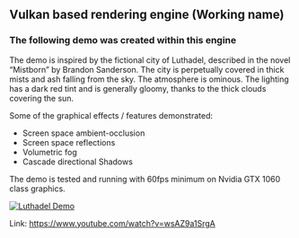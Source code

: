 ## Vulkan based rendering engine (Working name)

### The following demo was created within this engine

The demo is inspired by the fictional city of Luthadel, described in the novel “Mistborn”
by Brandon Sanderson. The city is perpetually covered in thick mists and ash falling
from the sky. The atmosphere is ominous. The lighting has a dark red tint and is
generally gloomy, thanks to the thick clouds covering the sun.

Some of the graphical effects / features demonstrated:
- Screen space ambient-occlusion
- Screen space reflections
- Volumetric fog
- Cascade directional Shadows

The demo is tested and running with 60fps minimum on Nvidia GTX 1060 class graphics.

[![Luthadel Demo](https://img.youtube.com/vi/wsAZ9a1SrgA/0.jpg)](https://www.youtube.com/watch?v=wsAZ9a1SrgA)

Link: https://www.youtube.com/watch?v=wsAZ9a1SrgA
